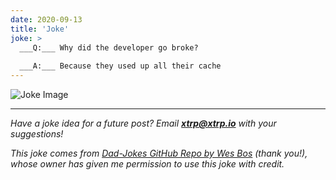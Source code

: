 ```yaml
---
date: 2020-09-13
title: 'Joke'
joke: >
  ___Q:___ Why did the developer go broke?
  
  ___A:___ Because they used up all their cache
---
```


![Joke Image](https://private.xtrp.io/projects/DailyDeveloperJokes/public_image_server/images/5e1258f50f7c0.png)

---
*Have a joke idea for a future post? Email **[xtrp@xtrp.io](mailto:xtrp@xtrp.io)** with your suggestions!*

*This joke comes from [Dad-Jokes GitHub Repo by Wes Bos](https://github.com/wesbos/dad-jokes) (thank you!), whose owner has given me permission to use this joke with credit.*

<!-- 
Joke text:
**Q:** Why did the developer go broke?

**A:** Because they used up all their cache
 -->

